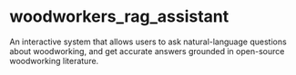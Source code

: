 # woodworkers_rag_assistant
An interactive system that allows users to ask natural-language questions about woodworking, and get accurate answers grounded in open-source woodworking literature.
